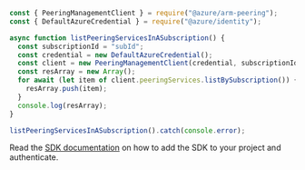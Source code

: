 ```javascript
const { PeeringManagementClient } = require("@azure/arm-peering");
const { DefaultAzureCredential } = require("@azure/identity");

async function listPeeringServicesInASubscription() {
  const subscriptionId = "subId";
  const credential = new DefaultAzureCredential();
  const client = new PeeringManagementClient(credential, subscriptionId);
  const resArray = new Array();
  for await (let item of client.peeringServices.listBySubscription()) {
    resArray.push(item);
  }
  console.log(resArray);
}

listPeeringServicesInASubscription().catch(console.error);
```

Read the [SDK documentation](https://github.com/Azure/azure-sdk-for-js/blob/%40azure%2Farm-peering_2.0.1/sdk/peering/arm-peering/README.md) on how to add the SDK to your project and authenticate.
